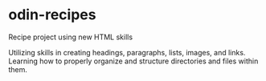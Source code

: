 # odin-recipes

Recipe project using new HTML skills

Utilizing skills in creating headings, paragraphs, lists, images, and links.
Learning how to properly organize and structure directories and files within them.
